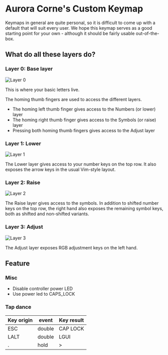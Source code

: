 # Aurora Corne's Custom Keymap

Keymaps in general are quite personal, so it is difficult to come up with a default that will suit every user. We hope this keymap serves as a good starting point for your own - although it should be fairly usable out-of-the-box.

What do all these layers do?
----------------------------

### Layer 0: Base layer

![Layer 0](https://imgur.com/8Z3ALJP.png)

This is where your basic letters live.

The homing thumb fingers are used to access the different layers.

* The homing left thumb finger gives access to the Numbers (or lower) layer
* The homing right thumb finger gives access to the Symbols (or raise) layer
* Pressing both homing thumb fingers gives access to the Adjust layer

### Layer 1: Lower

![Layer 1](https://imgur.com/FecpoXy.png)

The Lower layer gives access to your number keys on the top row. It also exposes the arrow keys in the usual Vim-style layout.

### Layer 2: Raise

![Layer 2](https://imgur.com/c416tgt.png)

The Raise layer gives access to the symbols. In addition to shifted number keys on the top row, the right hand also exposes the remaining symbol keys, both as shifted and non-shifted variants.

### Layer 3: Adjust

![Layer 3](https://imgur.com/O9SHWT1.png)

The Adjust layer exposes RGB adjustment keys on the left hand.

Feature
-------

### Misc
- Disable controller power LED 
- Use power led to CAPS_LOCK

### Tap dance 
| Key origin | event  | Key result |
|------------|--------|------------|
| ESC        | double | CAP LOCK   |
| LALT       | double | LGUI       |
| .          | hold   | >          |
